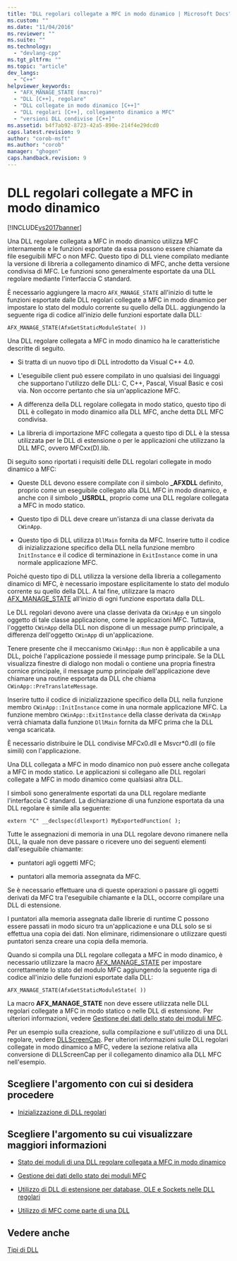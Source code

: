 ```yaml
---
title: "DLL regolari collegate a MFC in modo dinamico | Microsoft Docs"
ms.custom: ""
ms.date: "11/04/2016"
ms.reviewer: ""
ms.suite: ""
ms.technology: 
  - "devlang-cpp"
ms.tgt_pltfrm: ""
ms.topic: "article"
dev_langs: 
  - "C++"
helpviewer_keywords: 
  - "AFX_MANAGE_STATE (macro)"
  - "DLL [C++], regolare"
  - "DLL collegate in modo dinamico [C++]"
  - "DLL regolari [C++], collegamento dinamico a MFC"
  - "versioni DLL condivise [C++]"
ms.assetid: b4f7ab92-8723-42a5-890e-214f4e29dcd0
caps.latest.revision: 9
author: "corob-msft"
ms.author: "corob"
manager: "ghogen"
caps.handback.revision: 9
---
```

# DLL regolari collegate a MFC in modo dinamico
[!INCLUDE[vs2017banner](../assembler/inline/includes/vs2017banner.md)]

Una DLL regolare collegata a MFC in modo dinamico utilizza MFC internamente e le funzioni esportate da essa possono essere chiamate da file eseguibili MFC o non MFC.  Questo tipo di DLL viene compilato mediante la versione di libreria a collegamento dinamico di MFC, anche detta versione condivisa di MFC.  Le funzioni sono generalmente esportate da una DLL regolare mediante l'interfaccia C standard.  
  
 È necessario aggiungere la macro `AFX_MANAGE_STATE` all'inizio di tutte le funzioni esportate dalle DLL regolari collegate a MFC in modo dinamico per impostare lo stato del modulo corrente su quello della DLL.  aggiungendo la seguente riga di codice all'inizio delle funzioni esportate dalla DLL:  
  
```  
AFX_MANAGE_STATE(AfxGetStaticModuleState( ))  
```  
  
 Una DLL regolare collegata a MFC in modo dinamico ha le caratteristiche descritte di seguito.  
  
-   Si tratta di un nuovo tipo di DLL introdotto da Visual C\+\+ 4.0.  
  
-   L'eseguibile client può essere compilato in uno qualsiasi dei linguaggi che supportano l'utilizzo delle DLL: C, C\+\+, Pascal, Visual Basic e così via. Non occorre pertanto che sia un'applicazione MFC.  
  
-   A differenza della DLL regolare collegata in modo statico, questo tipo di DLL è collegato in modo dinamico alla DLL MFC, anche detta DLL MFC condivisa.  
  
-   La libreria di importazione MFC collegata a questo tipo di DLL è la stessa utilizzata per le DLL di estensione o per le applicazioni che utilizzano la DLL MFC, ovvero MFCxx\(D\).lib.  
  
 Di seguito sono riportati i requisiti delle DLL regolari collegate in modo dinamico a MFC:  
  
-   Queste DLL devono essere compilate con il simbolo **\_AFXDLL** definito, proprio come un eseguibile collegato alla DLL MFC in modo dinamico,  e anche con il simbolo **\_USRDLL**, proprio come una DLL regolare collegata a MFC in modo statico.  
  
-   Questo tipo di DLL deve creare un'istanza di una classe derivata da `CWinApp`.  
  
-   Questo tipo di DLL utilizza `DllMain` fornita da MFC.  Inserire tutto il codice di inizializzazione specifico della DLL nella funzione membro `InitInstance` e il codice di terminazione in `ExitInstance` come in una normale applicazione MFC.  
  
 Poiché questo tipo di DLL utilizza la versione della libreria a collegamento dinamico di MFC, è necessario impostare esplicitamente lo stato del modulo corrente su quello della DLL.  A tal fine, utilizzare la macro [AFX\_MANAGE\_STATE](../Topic/AFX_MANAGE_STATE.md) all'inizio di ogni funzione esportata dalla DLL.  
  
 Le DLL regolari devono avere una classe derivata da `CWinApp` e un singolo oggetto di tale classe applicazione, come le applicazioni MFC.  Tuttavia, l'oggetto `CWinApp` della DLL non dispone di un message pump principale, a differenza dell'oggetto `CWinApp` di un'applicazione.  
  
 Tenere presente che il meccanismo `CWinApp::Run` non è applicabile a una DLL, poiché l'applicazione possiede il message pump principale.  Se la DLL visualizza finestre di dialogo non modali o contiene una propria finestra cornice principale, il message pump principale dell'applicazione deve chiamare una routine esportata da DLL che chiama `CWinApp::PreTranslateMessage`.  
  
 Inserire tutto il codice di inizializzazione specifico della DLL nella funzione membro `CWinApp::InitInstance` come in una normale applicazione MFC.  La funzione membro `CWinApp::ExitInstance` della classe derivata da `CWinApp` verrà chiamata dalla funzione `DllMain` fornita da MFC prima che la DLL venga scaricata.  
  
 È necessario distribuire le DLL condivise MFCx0.dll e Msvcr\*0.dll \(o file simili\) con l'applicazione.  
  
 Una DLL collegata a MFC in modo dinamico non può essere anche collegata a MFC in modo statico.  Le applicazioni si collegano alle DLL regolari collegate a MFC in modo dinamico come qualsiasi altra DLL.  
  
 I simboli sono generalmente esportati da una DLL regolare mediante l'interfaccia C standard.  La dichiarazione di una funzione esportata da una DLL regolare è simile alla seguente:  
  
```  
extern "C" __declspec(dllexport) MyExportedFunction( );  
```  
  
 Tutte le assegnazioni di memoria in una DLL regolare devono rimanere nella DLL, la quale non deve passare o ricevere uno dei seguenti elementi dall'eseguibile chiamante:  
  
-   puntatori agli oggetti MFC;  
  
-   puntatori alla memoria assegnata da MFC.  
  
 Se è necessario effettuare una di queste operazioni o passare gli oggetti derivati da MFC tra l'eseguibile chiamante e la DLL, occorre compilare una DLL di estensione.  
  
 I puntatori alla memoria assegnata dalle librerie di runtime C possono essere passati in modo sicuro tra un'applicazione e una DLL solo se si effettua una copia dei dati.  Non eliminare, ridimensionare o utilizzare questi puntatori senza creare una copia della memoria.  
  
 Quando si compila una DLL regolare collegata a MFC in modo dinamico, è necessario utilizzare la macro [AFX\_MANAGE\_STATE](../Topic/AFX_MANAGE_STATE.md) per impostare correttamente lo stato del modulo MFC  aggiungendo la seguente riga di codice all'inizio delle funzioni esportate dalla DLL:  
  
```  
AFX_MANAGE_STATE(AfxGetStaticModuleState( ))  
```  
  
 La macro **AFX\_MANAGE\_STATE** non deve essere utilizzata nelle DLL regolari collegate a MFC in modo statico o nelle DLL di estensione.  Per ulteriori informazioni, vedere [Gestione dei dati dello stato dei moduli MFC](../mfc/managing-the-state-data-of-mfc-modules.md).  
  
 Per un esempio sulla creazione, sulla compilazione e sull'utilizzo di una DLL regolare, vedere [DLLScreenCap](http://msdn.microsoft.com/it-it/2171291d-3a50-403b-90a1-d93c2acb4f4a).  Per ulteriori informazioni sulle DLL regolari collegate in modo dinamico a MFC, vedere la sezione relativa alla conversione di DLLScreenCap per il collegamento dinamico alla DLL MFC nell'esempio.  
  
## Scegliere l'argomento con cui si desidera procedere  
  
-   [Inizializzazione di DLL regolari](../build/initializing-regular-dlls.md)  
  
## Scegliere l'argomento su cui visualizzare maggiori informazioni  
  
-   [Stato dei moduli di una DLL regolare collegata a MFC in modo dinamico](../build/module-states-of-a-regular-dll-dynamically-linked-to-mfc.md)  
  
-   [Gestione dei dati dello stato dei moduli MFC](../mfc/managing-the-state-data-of-mfc-modules.md)  
  
-   [Utilizzo di DLL di estensione per database, OLE e Sockets nelle DLL regolari](../build/using-database-ole-and-sockets-extension-dlls-in-regular-dlls.md)  
  
-   [Utilizzo di MFC come parte di una DLL](../mfc/tn011-using-mfc-as-part-of-a-dll.md)  
  
## Vedere anche  
 [Tipi di DLL](../build/kinds-of-dlls.md)
